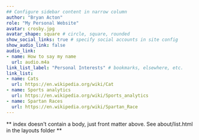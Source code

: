 ```yaml
---
## Configure sidebar content in narrow column
author: "Bryan Acton"
role: "My Personal Website"
avatar: crosby.jpg
avatar_shape: square # circle, square, rounded
show_social_links: true # specify social accounts in site config
show_audio_link: false
audio_link: 
- name: How to say my name
  url: audio.m4a
link_list_label: "Personal Interests" # bookmarks, elsewhere, etc.
link_list:
- name: Cats
  url: https://en.wikipedia.org/wiki/Cat
- name: Sports analytics
  url: https://en.wikipedia.org/wiki/Sports_analytics
- name: Spartan Races
  url: https://en.wikipedia.org/wiki/Spartan_Race
---
```


** index doesn't contain a body, just front matter above.
See about/list.html in the layouts folder **